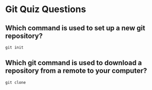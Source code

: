 # Git Quiz Questions

## Which command is used to set up a new git repository?

    git init

## Which git command is used to download a repository from a remote to your computer?

    git clone
